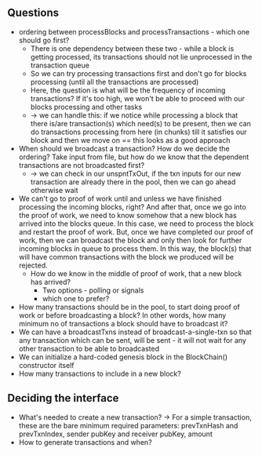 ## Questions

* ordering between processBlocks and processTransactions - which one should go first?
  * There is one dependency between these two - while a block is getting processed, its transactions should not lie unprocessed in the transaction queue
  * So we can try processing transactions first and don't go for blocks processing (until all the transactions are processed)
  * Here, the question is what will be the frequency of incoming transactions? If it's too high, we won't be able to proceed with our blocks processing and other tasks
  * -> we can handle this: if we notice while processing a block that there is/are transaction(s) which need(s) to be present, then we can do transactions processing from here (in chunks) till it satisfies our block and then we move on == this looks as a good approach
* When should we broadcast a transaction? How do we decide the ordering? Take input from file, but how do we know that the dependent transactions are not broadcasted first?
  * -> we can check in our unspntTxOut, if the txn inputs for our new transaction are already there in the pool, then we can go ahead otherwise wait
* We can't go to proof of work until and unless we have finished processing the incoming blocks, right? And after that, once we go into the proof of work, we need to know somehow that a new block has arrived into the blocks queue. In this case, we need to process the block and restart the proof of work. But, once we have completed our proof of work, then we can broadcast the block and only then look for further incoming blocks in queue to process them. In this way, the block(s) that will have common transactions with the block we produced will be rejected.
  * How do we know in the middle of proof of work, that a new block has arrived? 
    * Two options - polling or signals
    * which one to prefer?
* How many transactions should be in the pool, to start doing proof of work or before broadcasting a block? In other words, how many minimum no of transactions a block should have to broadcast it?
* We can have a broadcastTxns instead of broadcast-a-single-txn so that any transaction which can be sent, will be sent - it will not wait for any other transaction to be able to broadcasted
* We can initialize a hard-coded genesis block in the BlockChain() constructor itself
* How many transactions to include in a new block?

## Deciding the interface

* What's needed to create a new transaction?
-> For a simple transaction, these are the bare minimum required parameters:
prevTxnHash and prevTxnIndex, sender pubKey and receiver pubKey, amount
* How to generate transactions and when?
